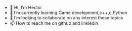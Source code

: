 - 👋 Hi, I’m Hector 
- 🌱 I’m currently learning Game development,c++,c,Python
- 💞️ I’m looking to collaborate on  any interest these topics
- 📫 How to reach me on github and linkledin

<!---
Alianait/Alianait is a ✨ special ✨ repository because its `README.md` (this file) appears on your GitHub profile.
You can click the Preview link to take a look at your changes.
--->
